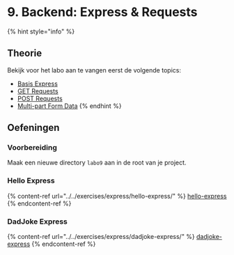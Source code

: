 # 9. Backend: Express & Requests

{% hint style="info" %}
## Theorie

Bekijk voor het labo aan te vangen eerst de volgende topics:

* [Basis Express](../../express.js/basis.md)
* [GET Requests](../../cursus/express.js/requests/get-request.md)
* [POST Requests](../../cursus/express.js/requests/post-request.md)
* [Multi-part Form Data](../../cursus/express.js/requests/multi-part-form-data.md)
{% endhint %}

## Oefeningen

### Voorbereiding

Maak een nieuwe directory `labo9` aan in de root van je project.

### Hello Express

{% content-ref url="../../exercises/express/hello-express/" %}
[hello-express](../../exercises/express/hello-express/)
{% endcontent-ref %}

### DadJoke Express

{% content-ref url="../../exercises/express/dadjoke-express/" %}
[dadjoke-express](../../exercises/express/dadjoke-express/)
{% endcontent-ref %}
